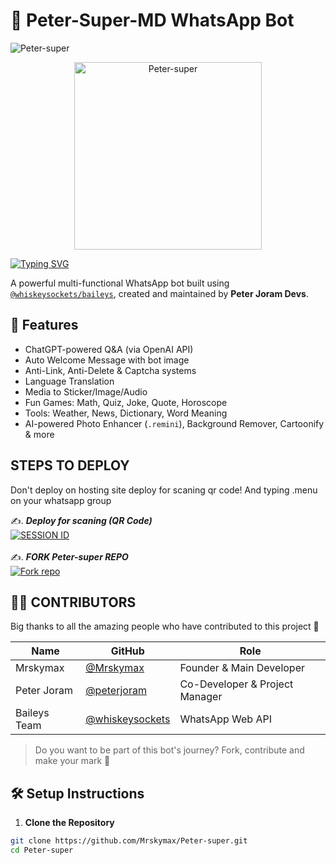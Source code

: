 # 🤖 Peter-Super-MD WhatsApp Bot
![Peter-super](https://github.com/Mrskymax/gif/blob/main/919.gif)

<p align="center">
    <img alt="Peter-super" height="300" src="https://i.postimg.cc/KzpRf3pt/Chat-GPT-Image-Apr-23-2025-08-07-24-PM.png">
  </a>
</p>

[![Typing SVG](https://readme-typing-svg.demolab.com/?lines=HI+THERE;IM+Peter-super;CREATED+BY+PETER+JORAM)](https://git.io/typing-svg)
</p>





A powerful multi-functional WhatsApp bot built using [`@whiskeysockets/baileys`](https://github.com/WhiskeySockets/Baileys), created and maintained by **Peter Joram Devs**.

## 🚀 Features

- ChatGPT-powered Q&A (via OpenAI API)
- Auto Welcome Message with bot image
- Anti-Link, Anti-Delete & Captcha systems
- Language Translation
- Media to Sticker/Image/Audio
- Fun Games: Math, Quiz, Joke, Quote, Horoscope
- Tools: Weather, News, Dictionary, Word Meaning
- AI-powered Photo Enhancer (`.remini`), Background Remover, Cartoonify & more


## STEPS TO DEPLOY

Don't deploy on hosting site deploy for scaning qr code!
And typing .menu on your whatsapp group

✍️. ***Deploy for scaning (QR Code)***
    <br>
<a href='https://peter-super.onrender.com/qr' target="_blank"><img alt='SESSION ID' src='https://img.shields.io/badge/Session_id_2-100000?style=for-the-badge&logo=scan&logoColor=blue&labelColor=black&color=black'/></a>
    <br>   
✍️.  ***FORK Peter-super REPO***
    <br>
<a href='https://github.com/Mrskymax/Peter-super/fork' target="_blank"><img alt='Fork repo' src='https://img.shields.io/badge/Fork Repo-100000?style=for-the-badge&logo=scan&logoColor=blue&labelColor=black&color=black'/></a>



## 👨‍💻 CONTRIBUTORS

Big thanks to all the amazing people who have contributed to this project 🙌

| Name | GitHub | Role |
|------|--------|------|
| Mrskymax | [@Mrskymax](https://github.com/Mrskymax) | Founder & Main Developer |
| Peter Joram | [@peterjoram](https://github.com/peterjoram) | Co-Developer & Project Manager |
| Baileys Team | [@whiskeysockets](https://github.com/whiskeysockets) | WhatsApp Web API |

> Do you want to be part of this bot's journey? Fork, contribute and make your mark 💪







## 🛠️ Setup Instructions

1. **Clone the Repository**

```bash
git clone https://github.com/Mrskymax/Peter-super.git
cd Peter-super
